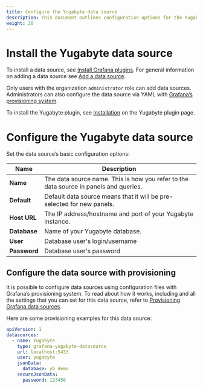 ```yaml
---
title: Configure the Yugabyte data source
description: This document outlines configuration options for the Yugabyte data source
weight: 20
---
```


# Install the Yugabyte data source

To install a data source, see [Install Grafana plugins](https://grafana.com/docs/grafana/latest/administration/plugin-management/#install-grafana-plugins). For general information on adding a data source see [Add a data source](https://grafana.com/docs/grafana/latest/administration/data-source-management/#add-a-data-source).

Only users with the organization `administrator` role can add data sources. Administrators can also configure the data source via YAML with [Grafana’s provisioning system](https://grafana.com/docs/grafana/latest/administration/provisioning/).

To install the Yugabyte plugin, see [Installation](https://grafana.com/grafana/plugins/grafana-yugabyte-datasource/?tab=installation) on the Yugabyte plugin page.

# Configure the Yugabyte data source

Set the data source’s basic configuration options:

| Name                        | Description                                                                                                                                                                                                                                                                                                                                                                                                             |
| --------------------------- | ----------------------------------------------------------------------------------------------------------------------------------------------------------------------------------------------------------------------------------------------------------------------------------------------------------------------------------------------------------------------------------------------------------------------- |
| **Name**                    | The data source name. This is how you refer to the data source in panels and queries.                                                                                                                                                                                                                                                                                                                                   |
| **Default**                 | Default data source means that it will be pre-selected for new panels.                                                                                                                                                                                                                                                                                                                                                  |
| **Host URL**                | The IP address/hostname and port of your Yugabyte instance.
| **Database**                | Name of your Yugabyte database.                                                                                                                                                                                                                                                                                                                                                                                       |
| **User**                    | Database user's login/username                                                                                                                                                                                                                                                                                                                                                                                          |
| **Password**                | Database user's password                                                                                                                                                                                                                                                                                                                                                                                                |

## Configure the data source with provisioning

It is possible to configure data sources using configuration files with Grafana’s provisioning system. To read about how it works, including and all the settings that you can set for this data source, refer to [Provisioning Grafana data sources](https://grafana.com/docs/grafana/latest/administration/provisioning/#data-sources).

Here are some provisioning examples for this data source:

```yaml
apiVersion: 1
datasources:
  - name: Yugabyte
    type: grafana-yugabyte-datasource
    url: localhost:5433
    user: yugabyte
    jsonData:
      database: yb_demo
    secureJsonData:
      password: 123456
```
